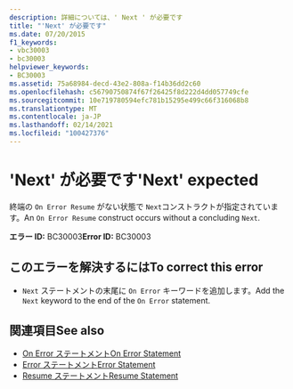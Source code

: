 ```yaml
---
description: 詳細については、' Next ' が必要です
title: "'Next' が必要です"
ms.date: 07/20/2015
f1_keywords:
- vbc30003
- bc30003
helpviewer_keywords:
- BC30003
ms.assetid: 75a68984-decd-43e2-808a-f14b36dd2c60
ms.openlocfilehash: c56790750874f67f26425f8d222d4dd057749cfe
ms.sourcegitcommit: 10e719780594efc781b15295e499c66f316068b8
ms.translationtype: MT
ms.contentlocale: ja-JP
ms.lasthandoff: 02/14/2021
ms.locfileid: "100427376"
---
```

# <a name="next-expected"></a><span data-ttu-id="42d39-103">'Next' が必要です</span><span class="sxs-lookup"><span data-stu-id="42d39-103">'Next' expected</span></span>

<span data-ttu-id="42d39-104">終端の `On Error Resume` がない状態で `Next`コンストラクトが指定されています。</span><span class="sxs-lookup"><span data-stu-id="42d39-104">An `On Error Resume` construct occurs without a concluding `Next`.</span></span>  
  
 <span data-ttu-id="42d39-105">**エラー ID:** BC30003</span><span class="sxs-lookup"><span data-stu-id="42d39-105">**Error ID:** BC30003</span></span>  
  
## <a name="to-correct-this-error"></a><span data-ttu-id="42d39-106">このエラーを解決するには</span><span class="sxs-lookup"><span data-stu-id="42d39-106">To correct this error</span></span>  
  
- <span data-ttu-id="42d39-107">`Next` ステートメントの末尾に `On Error` キーワードを追加します。</span><span class="sxs-lookup"><span data-stu-id="42d39-107">Add the `Next` keyword to the end of the `On Error` statement.</span></span>  
  
## <a name="see-also"></a><span data-ttu-id="42d39-108">関連項目</span><span class="sxs-lookup"><span data-stu-id="42d39-108">See also</span></span>

- [<span data-ttu-id="42d39-109">On Error ステートメント</span><span class="sxs-lookup"><span data-stu-id="42d39-109">On Error Statement</span></span>](../language-reference/statements/on-error-statement.md)
- [<span data-ttu-id="42d39-110">Error ステートメント</span><span class="sxs-lookup"><span data-stu-id="42d39-110">Error Statement</span></span>](../language-reference/statements/error-statement.md)
- [<span data-ttu-id="42d39-111">Resume ステートメント</span><span class="sxs-lookup"><span data-stu-id="42d39-111">Resume Statement</span></span>](../language-reference/statements/resume-statement.md)
